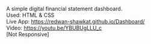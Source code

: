 A simple digital financial statement dashboard. <br>
Used: HTML & CSS <br>
Live App: https://redwan-shawkat.github.io/Dashboard/ <br>
Video: https://youtu.be/YBUBUgLLU_c <br>
[Not Responsive]
